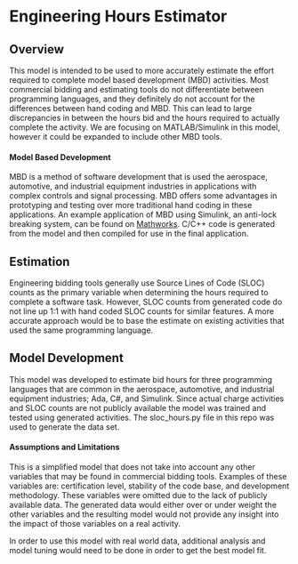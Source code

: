 # Engineering Hours Estimator

## Overview

This model is intended to be used to more accurately estimate the effort required to complete model based development (MBD) activities. Most commercial bidding and estimating tools do not differentiate between programming languages, and they definitely do not account for the differences between hand coding and MBD. This can lead to large discrepancies in between the hours bid and the hours required to actually complete the activity.  We are focusing on MATLAB/Simulink in this model, however it could be expanded to include other MBD tools. 

#### Model Based Development

MBD is a method of software development that is used the aerospace, automotive, and industrial equipment industries in applications with complex controls and signal processing. MBD offers some advantages in prototyping and testing over more traditional hand coding in these applications. An example application of MBD using Simulink, an anti-lock breaking system, can be found on [Mathworks](https://www.mathworks.com/help/simulink/slref/modeling-an-anti-lock-braking-system.html). C/C++ code is generated from the model and then compiled for use in the final application.

## Estimation

Engineering bidding tools generally use Source Lines of Code (SLOC) counts as the primary variable when determining the hours required to complete a software task. However, SLOC counts from generated code do not line up 1:1 with hand coded SLOC counts for similar features. A more accurate approach would be to base the estimate on existing activities that used the same programming language.

## Model Development

This model was developed to estimate bid hours for three programming languages that are common in the aerospace, automotive, and industrial equipment industries; Ada, C#, and Simulink. Since actual charge activities and SLOC counts are not publicly available the model was trained and tested using generated activities. The sloc_hours.py file in this repo was used to generate the data set. 

#### Assumptions and Limitations

This is a simplified model that does not take into account any other variables that may be found in commercial bidding tools. Examples of these variables are: certification level, stability of the code base, and development methodology. These variables were omitted due to the lack of publicly available data. The generated data would either over or under weight the other variables and the resulting model would not provide any insight into the impact of those variables on a real activity. 

In order to use this model with real world data, additional analysis and model tuning would need to be done in order to get the best model fit.

